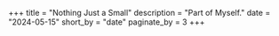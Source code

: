 +++
title = "Nothing Just a Small"
description = "Part of Myself."
date = "2024-05-15"
short_by = "date" 
paginate_by = 3
+++
